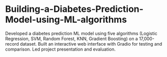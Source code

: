 # Building-a-Diabetes-Prediction-Model-using-ML-algorithms
Developed a diabetes prediction ML model using five algorithms (Logistic Regression, SVM, Random Forest, KNN, Gradient Boosting) on a 17,000-record dataset. Built an interactive web interface with Gradio for testing and comparison. Led project presentation and evaluation.
